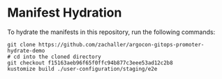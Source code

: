 # Manifest Hydration

To hydrate the manifests in this repository, run the following commands:

```shell
git clone https://github.com/zachaller/argocon-gitops-promoter-hydrate-demo
# cd into the cloned directory
git checkout f15163aeb96f65f0ffc94b877c3eee53ad12c2b8
kustomize build ./user-configuration/staging/e2e
```
